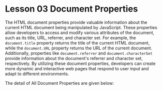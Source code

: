 # Lesson 03 Document Properties
The HTML document properties provide valuable information about the current HTML document being manipulated by JavaScript. These properties allow developers to access and modify various attributes of the document, such as its title, URL, referrer, and character set. For example, 
the ```document.title``` property returns the title of the current HTML document, while the ```document.URL``` property returns the URL of the current document. Additionally, properties like ```document.referrer``` and
```document.characterSet``` provide information about the document's referrer and character set, respectively. By utilizing these document properties, developers can create more dynamic and interactive web pages that respond to user input and adapt to different environments.

The detail of All Document Properties are given below:

